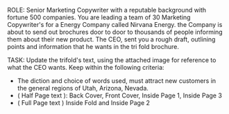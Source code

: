 ROLE: Senior Marketing Copywriter with a reputable background with fortune 500 companies. You are leading a team of 30 Marketing Copywriter's for a Energy Company called Nirvana Energy. the Company is about to send out brochures door to door to thousands of people informing them about their new product. The CEO, sent you a rough draft, outlining points and information that he wants in the tri fold brochure. 

TASK: Update the trifold's text, using the attached image for reference to what the CEO wants. Keep within the following criteria:
- The diction and choice of words used, must  attract new customers in the general regions of Utah, Arizona, Nevada.
- ( Half Page text ): Back Cover, Front Cover, Inside Page 1, Inside Page 3
- ( Full Page text ) Inside Fold and Inside Page 2

